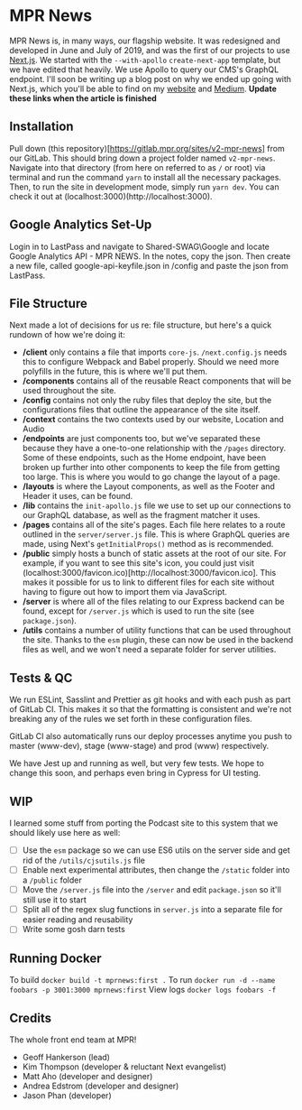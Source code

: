 # MPR News 

MPR News is, in many ways, our flagship website. It was redesigned and developed in June and July of 2019, and was the first of our projects to use [Next.js](https://nextjs.org/). We started with the `--with-apollo` `create-next-app` template, but we have edited that heavily. We use Apollo to query our CMS's GraphQL endpoint. I'll soon be writing up a blog post on why we ended up going with Next.js, which you'll be able to find on my [website](https://kimthompson.me) and [Medium](https://medium.com). **Update these links when the article is finished**

## Installation

Pull down (this repository)[https://gitlab.mpr.org/sites/v2-mpr-news] from our GitLab. This should bring down a project folder named `v2-mpr-news`. Navigate into that directory (from here on referred to as `/` or root) via terminal and run the command `yarn` to install all the necessary packages. Then, to run the site in development mode, simply run `yarn dev`. You can check it out at (localhost:3000)(http://localhost:3000).

## Google Analytics Set-Up
Login in to LastPass and navigate to Shared-SWAG\Google and locate Google Analytics API - MPR NEWS. In the notes, copy the json. Then create a new file, called google-api-keyfile.json in /config and paste the json from LastPass. 

## File Structure

Next made a lot of decisions for us re: file structure, but here's a quick rundown of how we're doing it:

- **/client** only contains a file that imports `core-js`. `/next.config.js` needs this to configure Webpack and Babel properly. Should we need more polyfills in the future, this is where we'll put them.
- **/components** contains all of the reusable React components that will be used throughout the site.
- **/config** contains not only the ruby files that deploy the site, but the configurations files that outline the appearance of the site itself.
- **/context** contains the two contexts used by our website, Location and Audio 
- **/endpoints** are just components too, but we've separated these because they have a one-to-one relationship with the `/pages` directory. Some of these endpoints, such as the Home endpoint, have been broken up further into other components to keep the file from getting too large. This is where you would to go change the layout of a page.
- **/layouts** is where the Layout components, as well as the Footer and Header it uses, can be found.
- **/lib** contains the `init-apollo.js` file we use to set up our connections to our GraphQL database, as well as the fragment matcher it uses.
- **/pages** contains all of the site's pages. Each file here relates to a route outlined in the `server/server.js` file. This is where GraphQL queries are made, using Next's `getInitialProps()` method as is recommended.
- **/public** simply hosts a bunch of static assets at the root of our site.  For example, if you want to see this site's icon, you could just visit (localhost:3000/favicon.ico)[http://localhost:3000/favicon.ico]. This makes it possible for us to link to different files for each site without having to figure out how to import them via JavaScript. 
- **/server** is where all of the files relating to our Express backend can be found, except for `/server.js` which is used to run the site (see `package.json`).
- **/utils** contains a number of utility functions that can be used throughout the site. Thanks to the `esm` plugin, these can now be used in the backend files as well, and we won't need a separate folder for server utilities.

## Tests & QC

We run ESLint, Sasslint and Prettier as git hooks and with each push as part of GitLab CI. This makes it so that the formatting is consistent and we're not breaking any of the rules we set forth in these configuration files.

GitLab CI also automatically runs our deploy processes anytime you push to master (www-dev), stage (www-stage) and prod (www) respectively.

We have Jest up and running as well, but very few tests. We hope to change this soon, and perhaps even bring in Cypress for UI testing.

## WIP

I learned some stuff from porting the Podcast site to this system that we should likely use here as well:

- [ ] Use the `esm` package so we can use ES6 utils on the server side and get rid of the `/utils/cjsutils.js` file
- [ ] Enable next experimental attributes, then change the `/static` folder into a `/public` folder
- [ ] Move the `/server.js` file into the `/server` and edit `package.json` so it'll still use it to start
- [ ] Split all of the regex slug functions in `server.js` into a separate file for easier reading and reusability
- [ ] Write some gosh darn tests

## Running Docker
To build `docker build -t mprnews:first .`
To run `docker run -d --name foobars -p 3001:3000 mprnews:first`
View logs `docker logs foobars -f`

## Credits

The whole front end team at MPR!

- Geoff Hankerson (lead)
- Kim Thompson (developer & reluctant Next evangelist)
- Matt Aho (developer and designer)
- Andrea Edstrom (developer and designer)
- Jason Phan (developer)
